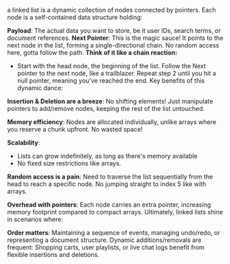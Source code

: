  a linked list is a dynamic collection of nodes connected by pointers. Each node is a self-contained data structure holding:

**Payload**: The actual data you want to store, be it user IDs, search terms, or document references.
**Next Pointer**: This is the magic sauce! It points to the next node in the list, forming a single-directional chain. No random access here, gotta follow the path.
**Think of it like a chain reaction:**

* Start with the head node, the beginning of the list.
  Follow the Next pointer to the next node, like a trailblazer.
  Repeat step 2 until you hit a null pointer, meaning you've reached the end.
  Key benefits of this dynamic dance:

**Insertion & Deletion are a breeze**: No shifting elements! Just manipulate pointers to add/remove nodes, keeping the rest of the list untouched.

**Memory efficiency**: Nodes are allocated individually, unlike arrays where you reserve a chunk upfront. No wasted space!

**Scalability**: 

* Lists can grow indefinitely, as long as there's memory available
* No fixed size restrictions like arrays.

**Random access is a pain**: Need to traverse the list sequentially from the head to reach a specific node. No jumping straight to index 5 like with arrays.


**Overhead with pointers**: Each node carries an extra pointer, increasing memory footprint compared to compact arrays.
Ultimately, linked lists shine in scenarios where:

**Order matters**: Maintaining a sequence of events, managing undo/redo, or representing a document structure.
Dynamic additions/removals are frequent: Shopping carts, user playlists, or live chat logs benefit from flexible insertions and deletions.
